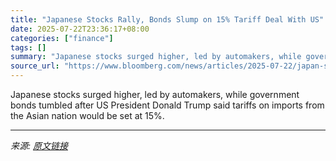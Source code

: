 ```yaml
---
title: "Japanese Stocks Rally, Bonds Slump on 15% Tariff Deal With US"
date: 2025-07-22T23:36:17+08:00
categories: ["finance"]
tags: []
summary: "Japanese stocks surged higher, led by automakers, while government bonds tumbled after US President Donald Trump said tariffs on imports from the Asian nation would be set at 15%."
source_url: "https://www.bloomberg.com/news/articles/2025-07-22/japan-s-shares-set-to-rise-after-trump-announces-trade-deal"
---
```


Japanese stocks surged higher, led by automakers, while government bonds tumbled after US President Donald Trump said tariffs on imports from the Asian nation would be set at 15%.

---

*来源: [原文链接](https://www.bloomberg.com/news/articles/2025-07-22/japan-s-shares-set-to-rise-after-trump-announces-trade-deal)*
